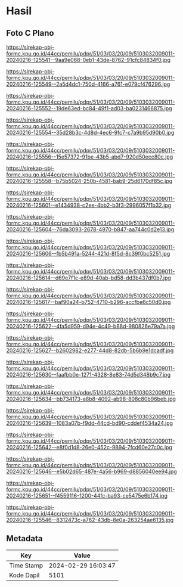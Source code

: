 # Hasil

## Foto C Plano

https://sirekap-obj-formc.kpu.go.id/44cc/pemilu/pdpr/51/03/03/20/09/5103032009011-20240216-125541--9aa9e068-0eb1-43de-8762-91cfc84834f0.jpg

https://sirekap-obj-formc.kpu.go.id/44cc/pemilu/pdpr/51/03/03/20/09/5103032009011-20240216-125549--2a5d4dc1-750d-4166-a761-e079cf476296.jpg

https://sirekap-obj-formc.kpu.go.id/44cc/pemilu/pdpr/51/03/03/20/09/5103032009011-20240216-125552--19de63ed-bc84-49f1-ad03-ba0231466875.jpg

https://sirekap-obj-formc.kpu.go.id/44cc/pemilu/pdpr/51/03/03/20/09/5103032009011-20240216-125554--35d28b3c-4d8d-4ec6-9fc7-c7a9b95d90b0.jpg

https://sirekap-obj-formc.kpu.go.id/44cc/pemilu/pdpr/51/03/03/20/09/5103032009011-20240216-125556--15e57372-91be-43b5-abd7-920d50ecc80c.jpg

https://sirekap-obj-formc.kpu.go.id/44cc/pemilu/pdpr/51/03/03/20/09/5103032009011-20240216-125558--b75b5024-250b-4581-bab9-25d6170df85c.jpg

https://sirekap-obj-formc.kpu.go.id/44cc/pemilu/pdpr/51/03/03/20/09/5103032009011-20240216-125601--e1434938-c2ee-4bb2-b3f3-2996057f1b32.jpg

https://sirekap-obj-formc.kpu.go.id/44cc/pemilu/pdpr/51/03/03/20/09/5103032009011-20240216-125604--76da3093-2678-4970-b847-aa744c0d2e13.jpg

https://sirekap-obj-formc.kpu.go.id/44cc/pemilu/pdpr/51/03/03/20/09/5103032009011-20240216-125606--fb5b491a-5244-421d-8f5d-8c39f0bc5251.jpg

https://sirekap-obj-formc.kpu.go.id/44cc/pemilu/pdpr/51/03/03/20/09/5103032009011-20240216-125614--d69e7f1c-e89d-40ab-bd58-dd3b437df0b7.jpg

https://sirekap-obj-formc.kpu.go.id/44cc/pemilu/pdpr/51/03/03/20/09/5103032009011-20240216-125617--baf90a24-b752-4710-b296-accfbe6c50d0.jpg

https://sirekap-obj-formc.kpu.go.id/44cc/pemilu/pdpr/51/03/03/20/09/5103032009011-20240216-125622--4fa5d959-d94e-4c49-b88d-980826e79a7a.jpg

https://sirekap-obj-formc.kpu.go.id/44cc/pemilu/pdpr/51/03/03/20/09/5103032009011-20240216-125627--b2602982-e277-44d8-82db-5b6b9e1dcadf.jpg

https://sirekap-obj-formc.kpu.go.id/44cc/pemilu/pdpr/51/03/03/20/09/5103032009011-20240216-125630--faafbb0e-1271-4328-8e83-74d5d348b9c7.jpg

https://sirekap-obj-formc.kpu.go.id/44cc/pemilu/pdpr/51/03/03/20/09/5103032009011-20240216-125634--bb734173-a8b8-4092-ab98-808c80b96beb.jpg

https://sirekap-obj-formc.kpu.go.id/44cc/pemilu/pdpr/51/03/03/20/09/5103032009011-20240216-125639--1083a07b-f9dd-44cd-bd90-cddef4534a24.jpg

https://sirekap-obj-formc.kpu.go.id/44cc/pemilu/pdpr/51/03/03/20/09/5103032009011-20240216-125642--e8f0d1d8-26e0-452c-9894-7fcd60e27c0c.jpg

https://sirekap-obj-formc.kpu.go.id/44cc/pemilu/pdpr/51/03/03/20/09/5103032009011-20240216-125646--e5b02d65-487e-4a56-b969-d8856040ee94.jpg

https://sirekap-obj-formc.kpu.go.id/44cc/pemilu/pdpr/51/03/03/20/09/5103032009011-20240216-125651--f4559116-1200-44fc-ba93-ce5475e6b174.jpg

https://sirekap-obj-formc.kpu.go.id/44cc/pemilu/pdpr/51/03/03/20/09/5103032009011-20240216-125546--8312473c-a762-43db-8e0a-263254ae6135.jpg


## Metadata

| Key        | Value               |
| ---------- | ------------------- |
| Time Stamp | 2024-02-29 16:03:47 |
| Kode Dapil | 5101                |



